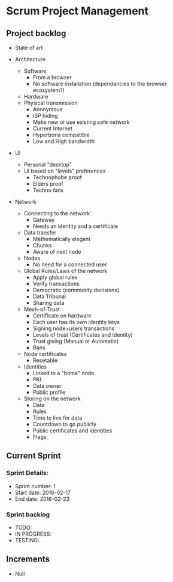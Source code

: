 # Scrum Project Management

## Project backlog
  - State of art
  - Architecture
    - Software
      - From a browser
      - No software installation (dependancies to the browser ecosystem?)
    - Hardware
    - Physical transmission
      - Anonymous
      - ISP hiding
      - Make new or use existing safe network
      - Current Internet
      - Hyperboria compatible
      - Low and High bandwidth

  - UI
    - Personal "desktop"
    - UI based on "levels" preferences
      - Technophobe proof
      - Elders proof
      - Techno fans

  - Network
    - Connecting to the network
      - Gateway
      - Needs an identity and a certificate
    - Data transfer
      - Mathematically elegant
      - Chunks
      - Aware of next node
    - Nodes
      - No need for a connected user
    - Global Rules/Laws of the network
      - Apply global rules
      - Verify transactions
      - Democratic (community decisions)
      - Data Tribunal
      - Sharing data
    - Mesh-of-Trust
      - Certificate on hardware
      - Each user has its own identity keys
      - Signing node+users transactions
      - Levels of trust (Certificates and Identity)
      - Trust giving (Manual or Automatic)
      - Bans
    - Node certificates
      - Resetable
    - Identities
      - Linked to a "home" node
      - PKI
      - Data owner
      - Public profile
    - Storing on the network
      - Data
      - Rules
      - Time to live for data
      - Countdown to go publicly
      - Public certificates and identities
      - Flags

## Current Sprint
### Sprint Details:
  - Sprint number: 1
  - Start date: 2016-02-17
  - End date: 2016-02-23

### Sprint backlog
  - TODO:
  - IN PROGRESS:
  - TESTING:

## Increments
  - Null
